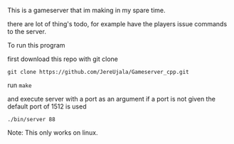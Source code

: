 This is a gameserver that im making in my spare time.

there are lot of thing's todo, for example have the players issue commands to the server.

To run this program

first 
download this repo with git clone 

`git clone https://github.com/JereUjala/Gameserver_cpp.git`

run `make`

and execute server with a port as an argument if a port is not given the default port of 1512 is used

`./bin/server 88`

Note: 
     This only works on linux.
